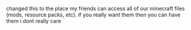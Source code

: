 changed this to the place my friends can access all of our minecraft files (mods, resource packs, etc). if you really want them then you can have them i dont really care

